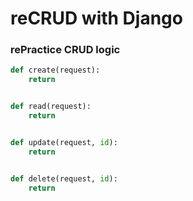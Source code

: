 # reCRUD with Django

### rePractice CRUD logic

```python
def create(request):
    return


def read(request):
    return


def update(request, id):
    return


def delete(request, id):
    return
```